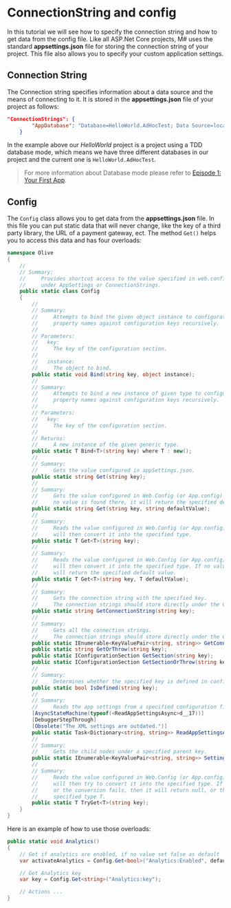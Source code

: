 # ConnectionString and config

In this tutorial we will see how to specify the connection string and how to get data from the config file. Like all ASP.Net Core projects, M# uses the standard **appsettings.json** file for storing the connection string of your project. This file also allows you to specify your custom application settings.

## Connection String

The Connection string specifies information about a data source and the means of connecting to it. It is stored in the **appsettings.json** file of your project as follows:

```JSON
"ConnectionStrings": {
        "AppDatabase": "Database=HelloWorld.AdHocTest; Data Source=localhost;Integrated Security=SSPI;MultipleActiveResultSets=True;"
    }
```

In the example above our *HelloWorld* project is a project using a TDD database mode, which means we have three different databases in our project and the current one is `HelloWorld.AdHocTest`.

> For more information about Database mode please refer to [Episode 1: Your First App](https://github.com/Geeksltd/MSharp.Docs/blob/master/Tutorials/1/README.md).


## Config

The `Config` class allows you to get data from the **appsettings.json** file. In this file you can put static data that will never change, like the key of a third party library, the URL of a payment gateway, ect. The method `Get()` helps you to access this data and has four overloads:

```csharp
namespace Olive
{
    //
    // Summary:
    //     Provides shortcut access to the value specified in web.config (or App.config)
    //     under AppSettings or ConnectionStrings.
    public static class Config
    {
        //
        // Summary:
        //     Attempts to bind the given object instance to configuration values by matching
        //     property names against configuration keys recursively.
        //
        // Parameters:
        //   key:
        //     The key of the configuration section.
        //
        //   instance:
        //     The object to bind.
        public static void Bind(string key, object instance);
        //
        // Summary:
        //     Attempts to bind a new instance of given type to configuration values by matching
        //     property names against configuration keys recursively.
        //
        // Parameters:
        //   key:
        //     The key of the configuration section.
        //
        // Returns:
        //     A new instance of the given generic type.
        public static T Bind<T>(string key) where T : new();
        //
        // Summary:
        //     Gets the value configured in appSettings.json.
        public static string Get(string key);
        //
        // Summary:
        //     Gets the value configured in Web.Config (or App.config) under AppSettings. If
        //     no value is found there, it will return the specified default value.
        public static string Get(string key, string defaultValue);
        //
        // Summary:
        //     Reads the value configured in Web.Config (or App.config) under AppSettings. It
        //     will then convert it into the specified type.
        public static T Get<T>(string key);
        //
        // Summary:
        //     Reads the value configured in Web.Config (or App.config) under AppSettings. It
        //     will then convert it into the specified type. If no value is found there, it
        //     will return the specified default value.
        public static T Get<T>(string key, T defaultValue);
        //
        // Summary:
        //     Gets the connection string with the specified key.
        //     The connection strings should store directly under the ConnectionStrings section.
        public static string GetConnectionString(string key);
        //
        // Summary:
        //     Gets all the connection strings.
        //     The connection strings should store directly under the ConnectionStrings section.
        public static IEnumerable<KeyValuePair<string, string>> GetConnectionStrings();
        public static string GetOrThrow(string key);
        public static IConfigurationSection GetSection(string key);
        public static IConfigurationSection GetSectionOrThrow(string key);
        //
        // Summary:
        //     Determines whether the specified key is defined in configuration file.
        public static bool IsDefined(string key);
        //
        // Summary:
        //     Reads the app settings from a specified configuration file.
        [AsyncStateMachine(typeof(<ReadAppSettingsAsync>d__17))]
        [DebuggerStepThrough]
        [Obsolete("The XML settings are outdated.")]
        public static Task<Dictionary<string, string>> ReadAppSettingsAsync(FileInfo configFile);
        //
        // Summary:
        //     Gets the child nodes under a specified parent key.
        public static IEnumerable<KeyValuePair<string, string>> SettingsUnder(string key);
        //
        // Summary:
        //     Reads the value configured in Web.Config (or App.config) under AppSettings. It
        //     will then try to convert it into the specified type. If no vale is found in AppSettings
        //     or the conversion fails, then it will return null, or the default value of the
        //     specified type T.
        public static T TryGet<T>(string key);
    }
}
```

Here is an example of how to use those overloads:

```csharp
public static void Analytics()
{
    // Get if analytics are enabled, if no value set false as default
    var activateAnalytics = Config.Get<bool>("Analytics:Enabled", defaultValue: false);

    // Get Analytics key
    var key = Config.Get<string>("Analytics:key");

    // Actions ...
}
```
